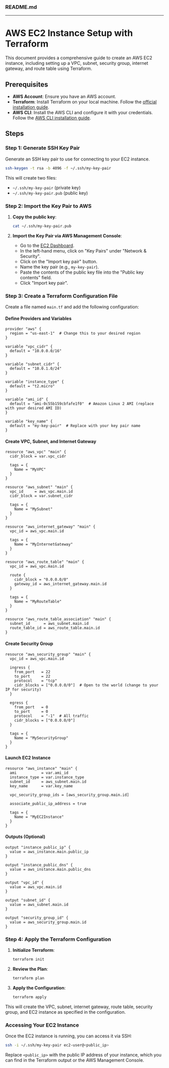 ### README.md
---
# AWS EC2 Instance Setup with Terraform

This document provides a comprehensive guide to create an AWS EC2 instance, including setting up a VPC, subnet, security group, internet gateway, and route table using Terraform.

## Prerequisites

- **AWS Account**: Ensure you have an AWS account.
- **Terraform**: Install Terraform on your local machine. Follow the [official installation guide](https://learn.hashicorp.com/tutorials/terraform/install-cli).
- **AWS CLI**: Install the AWS CLI and configure it with your credentials. Follow the [AWS CLI installation guide](https://docs.aws.amazon.com/cli/latest/userguide/install-cliv2.html).

## Steps

### Step 1: Generate SSH Key Pair

Generate an SSH key pair to use for connecting to your EC2 instance.

```sh
ssh-keygen -t rsa -b 4096 -f ~/.ssh/my-key-pair
```

This will create two files:
- `~/.ssh/my-key-pair` (private key)
- `~/.ssh/my-key-pair.pub` (public key)

### Step 2: Import the Key Pair to AWS

1. **Copy the public key**:
    ```sh
    cat ~/.ssh/my-key-pair.pub
    ```

2. **Import the Key Pair via AWS Management Console**:
   - Go to the [EC2 Dashboard](https://console.aws.amazon.com/ec2/).
   - In the left-hand menu, click on "Key Pairs" under "Network & Security".
   - Click on the "Import key pair" button.
   - Name the key pair (e.g., `my-key-pair`).
   - Paste the contents of the public key file into the "Public key contents" field.
   - Click "Import key pair".

### Step 3: Create a Terraform Configuration File

Create a file named `main.tf` and add the following configuration:

#### Define Providers and Variables

```hcl
provider "aws" {
  region = "us-east-1"  # Change this to your desired region
}

variable "vpc_cidr" {
  default = "10.0.0.0/16"
}

variable "subnet_cidr" {
  default = "10.0.1.0/24"
}

variable "instance_type" {
  default = "t2.micro"
}

variable "ami_id" {
  default = "ami-0c55b159cbfafe1f0"  # Amazon Linux 2 AMI (replace with your desired AMI ID)
}

variable "key_name" {
  default = "my-key-pair"  # Replace with your key pair name
}
```

#### Create VPC, Subnet, and Internet Gateway

```hcl
resource "aws_vpc" "main" {
  cidr_block = var.vpc_cidr

  tags = {
    Name = "MyVPC"
  }
}

resource "aws_subnet" "main" {
  vpc_id     = aws_vpc.main.id
  cidr_block = var.subnet_cidr

  tags = {
    Name = "MySubnet"
  }
}

resource "aws_internet_gateway" "main" {
  vpc_id = aws_vpc.main.id

  tags = {
    Name = "MyInternetGateway"
  }
}

resource "aws_route_table" "main" {
  vpc_id = aws_vpc.main.id

  route {
    cidr_block = "0.0.0.0/0"
    gateway_id = aws_internet_gateway.main.id
  }

  tags = {
    Name = "MyRouteTable"
  }
}

resource "aws_route_table_association" "main" {
  subnet_id      = aws_subnet.main.id
  route_table_id = aws_route_table.main.id
}
```

#### Create Security Group

```hcl
resource "aws_security_group" "main" {
  vpc_id = aws_vpc.main.id

  ingress {
    from_port   = 22
    to_port     = 22
    protocol    = "tcp"
    cidr_blocks = ["0.0.0.0/0"]  # Open to the world (change to your IP for security)
  }

  egress {
    from_port   = 0
    to_port     = 0
    protocol    = "-1"  # All traffic
    cidr_blocks = ["0.0.0.0/0"]
  }

  tags = {
    Name = "MySecurityGroup"
  }
}
```

#### Launch EC2 Instance

```hcl
resource "aws_instance" "main" {
  ami           = var.ami_id
  instance_type = var.instance_type
  subnet_id     = aws_subnet.main.id
  key_name      = var.key_name

  vpc_security_group_ids = [aws_security_group.main.id]

  associate_public_ip_address = true

  tags = {
    Name = "MyEC2Instance"
  }
}
```

#### Outputs (Optional)

```hcl
output "instance_public_ip" {
  value = aws_instance.main.public_ip
}

output "instance_public_dns" {
  value = aws_instance.main.public_dns
}

output "vpc_id" {
  value = aws_vpc.main.id
}

output "subnet_id" {
  value = aws_subnet.main.id
}

output "security_group_id" {
  value = aws_security_group.main.id
}
```

### Step 4: Apply the Terraform Configuration

1. **Initialize Terraform**:
    ```sh
    terraform init
    ```

2. **Review the Plan**:
    ```sh
    terraform plan
    ```

3. **Apply the Configuration**:
    ```sh
    terraform apply
    ```

This will create the VPC, subnet, internet gateway, route table, security group, and EC2 instance as specified in the configuration.

### Accessing Your EC2 Instance

Once the EC2 instance is running, you can access it via SSH:

```sh
ssh -i ~/.ssh/my-key-pair ec2-user@<public_ip>
```

Replace `<public_ip>` with the public IP address of your instance, which you can find in the Terraform output or the AWS Management Console.
